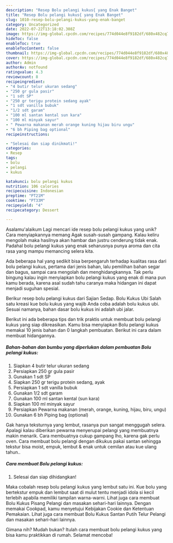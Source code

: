 ```yaml
---
description: "Resep Bolu pelangi kukus{ yang Enak Banget"
title: "Resep Bolu pelangi kukus{ yang Enak Banget"
slug: 1010-resep-bolu-pelangi-kukus-yang-enak-banget
category: Uncategorized
date: 2022-07-22T13:18:02.308Z
image: https://img-global.cpcdn.com/recipes/774d044e8f9182df/680x482cq70/bolu-pelangi-kukus-foto-resep-utama.jpg
hideToc: false
enableToc: true
enableTocContent: false
thumbnail: https://img-global.cpcdn.com/recipes/774d044e8f9182df/680x482cq70/bolu-pelangi-kukus-foto-resep-utama.jpg
cover: https://img-global.cpcdn.com/recipes/774d044e8f9182df/680x482cq70/bolu-pelangi-kukus-foto-resep-utama.jpg
author: Admin
authorAv: notfound
ratingvalue: 4.3
reviewcount: 8
recipeingredient:
- "4 butir telur ukuran sedang"
- "250 gr gula pasir"
- "1 sdt SP"
- "250 gr terigu protein sedang ayak"
- "1 sdt vanilla bubuk"
- "1/2 sdt garam"
- "100 ml santan kental sun kara"
- "100 ml minyak sayur"
- " Pewarna makanan merah orange kuning hijau biru ungu"
- "6 bh Piping bag optional"
recipeinstructions:

- "Selesai dan siap dinikmati!"
categories:
- Resep
tags:
- bolu
- pelangi
- kukus

katakunci: bolu pelangi kukus 
nutrition: 106 calories
recipecuisine: Indonesian
preptime: "PT21M"
cooktime: "PT33M"
recipeyield: "4"
recipecategory: Dessert

---
```



Asalamu'alaikum Lagi mencari ide resep bolu pelangi kukus yang unik? Cara menyiapkannya memang Agak susah-susah gampang. Kalau keliru mengolah maka hasilnya akan hambar dan justru cenderung tidak enak. Padahal bolu pelangi kukus yang enak seharusnya punya aroma dan cita rasa yang mampu memancing selera kita.


Ada beberapa hal yang sedikit bisa berpengaruh terhadap kualitas rasa dari bolu pelangi kukus, pertama dari jenis bahan, lalu pemilihan bahan segar dan bagus, sampai cara mengolah dan menghidangkannya. Tak perlu bingung kalau ingin menyiapkan bolu pelangi kukus yang enak di mana pun kamu berada, karena asal sudah tahu caranya maka hidangan ini dapat menjadi suguhan spesial.

Berikur resep bolu pelangi kukus dari Sajian Sedap. Bolu Kukus Ubi Salah satu kreasi kue bolu kukus yang wajib Anda coba adalah bolu kukus ubi. Sesuai namanya, bahan dasar bolu kukus ini adalah ubi jalar.


Berikut ini ada beberapa tips dan trik praktis untuk membuat bolu pelangi kukus yang siap dikreasikan. Kamu bisa menyiapkan Bolu pelangi kukus memakai 10 jenis bahan dan 0 langkah pembuatan. Berikut ini cara dalam membuat hidangannya.

<!--inarticleads1-->

##### Bahan-bahan dan bumbu yang diperlukan dalam pembuatan Bolu pelangi kukus:

1. Siapkan 4 butir telur ukuran sedang
1. Persiapkan 250 gr gula pasir
1. Gunakan 1 sdt SP
1. Siapkan 250 gr terigu protein sedang, ayak
1. Persiapkan 1 sdt vanilla bubuk
1. Gunakan 1/2 sdt garam
1. Gunakan 100 ml santan kental (sun kara)
1. Siapkan 100 ml minyak sayur
1. Persiapkan  Pewarna makanan (merah, orange, kuning, hijau, biru, ungu)
1. Gunakan 6 bh Piping bag (optional)


Gak hanya teksturnya yang lembut, rasanya pun sangat menggugah selera. Apalagi kalau diberikan pewarna menyerupai pelangi yang membuatnya makin menarik. Cara membuatnya cukup gampang lho, karena gak perlu oven. Cara membuat bolu pelangi dengan dikukus pakai santan sehingga tekstur bisa moist, empuk, lembut &amp; enak untuk cemilan atau kue ulang tahun.. 

<!--inarticleads2-->

##### Cara membuat Bolu pelangi kukus:


1. Selesai dan siap dihidangkan!

Maka cobalah resep bolu pelangi kukus yang lembut satu ini. Kue bolu yang bertekstur empuk dan lembut saat di mulut tentu menjadi idola si kecil terlebih apabila memiliki tampilan warna-warni. Lihat juga cara membuat Bolu Kukus Pisang Pelangi dan masakan sehari-hari lainnya. Dengan memakai Cookpad, kamu menyetujui Kebijakan Cookie dan Ketentuan Pemakaian. Lihat juga cara membuat Bolu Kukus Santan Putih Telur Pelangi dan masakan sehari-hari lainnya. 

Gimana nih? Mudah bukan? Itulah cara membuat bolu pelangi kukus yang bisa kamu praktikkan di rumah. Selamat mencoba!
